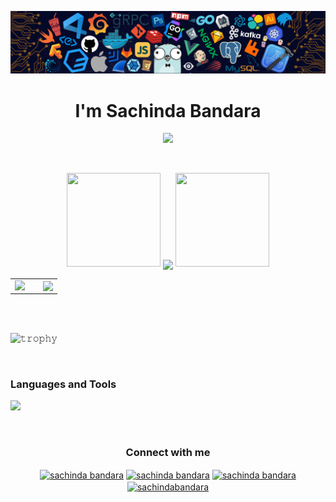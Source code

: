 <p align="center"><img src="https://raw.githubusercontent.com/KevinPatel04/KevinPatel04/master/header.png"></p>

<h1 align="center">I'm Sachinda Bandara</h1>
<p align="center">
  <a href="https://github.com/DenverCoder1/readme-typing-svg"><img src="https://readme-typing-svg.herokuapp.com?color=%23C8BE25&size=25&center=true&vCenter=true&width=1000&height=100&lines=Undergraduate+at+Sabaragamuwa+University+of+Sri+Lanka;Volunteer+at+IEEE+Student+Branch+SUSL;Graphic+Designer;"></a>
</p>

<br/>


<p align="center">
  <img height="150" width="150" src="https://github.com/JayantGoel001/JayantGoel001/blob/master/WEBP/left.webp">
  <img align="center" src="https://github-readme-streak-stats.herokuapp.com/?user=SachindaBandara&theme=dark&hide_border=true"/>
  <img height="150" width="150" src="https://github.com/JayantGoel001/JayantGoel001/blob/master/WEBP/right.webp">
</p>

<table align="center">
<tr border="none">
<td width="60%" align="center">
  <img  align="left"  src="https://github-readme-stats.vercel.app/api?username=SachindaBandara&theme=dark&show_icons=true&hide_border=true&count_private=true" />
</td>


<td width="40%" align="center">

  <img  align="center"  src="https://github-readme-stats.anuraghazra1.vercel.app/api/top-langs/?username=SachindaBandara&theme=dark&hide_border=true&no-bg=true&no-frame=true&langs_count=7"/>

  </td>
</tr>
</table>

<br/><br/>

![𝚝𝚛𝚘𝚙𝚑𝚢](https://github-profile-trophy.vercel.app/?username=SachindaBandara&column=8&margin-w=20&margin-h=20&no-bg=true&no-frame=true&theme=juicyfresh)

<br/>

<h3 align="left">Languages and Tools</h3>
<p align="left">
  <a href="https://skillicons.dev">
    <img src="https://skillicons.dev/icons?i=git,bootstrap,c,css,discord,express,figma,firebase,github,html,idea,java,js,materialui,mongodb,mysql,nodejs,py,react,tailwind,vscode&perline=15" />
  </a>
</p>

<br/>

<h3 align="center">Connect with me</h3>
<p align="center">
<a href="https://twitter.com/sachinda bandara" target="blank"><img align="center" src="https://raw.githubusercontent.com/rahuldkjain/github-profile-readme-generator/master/src/images/icons/Social/twitter.svg" alt="sachinda bandara" height="30" width="40" /></a>
<a href="https://linkedin.com/in/sachinda bandara" target="blank"><img align="center" src="https://raw.githubusercontent.com/rahuldkjain/github-profile-readme-generator/master/src/images/icons/Social/linked-in-alt.svg" alt="sachinda bandara" height="30" width="40" /></a>
<a href="https://fb.com/sachinda bandara" target="blank"><img align="center" src="https://raw.githubusercontent.com/rahuldkjain/github-profile-readme-generator/master/src/images/icons/Social/facebook.svg" alt="sachinda bandara" height="30" width="40" /></a>
<a href="https://www.hackerrank.com/sachindabandara" target="blank"><img align="center" src="https://raw.githubusercontent.com/rahuldkjain/github-profile-readme-generator/master/src/images/icons/Social/hackerrank.svg" alt="sachindabandara" height="30" width="40" /></a>
</p>
<br/>
